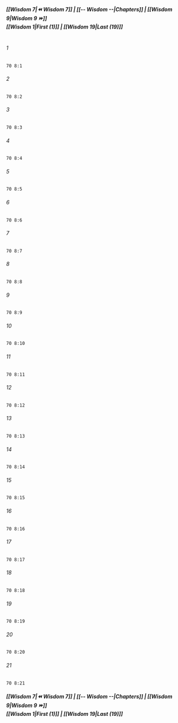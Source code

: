 
##### **[[Wisdom 7|⏪ Wisdom 7]] | [[-- Wisdom --|Chapters]] | [[Wisdom 9|Wisdom 9 ⏩]]**<br>**[[Wisdom 1|First (1)]] | [[Wisdom 19|Last (19)]]**<br><br>

###### 1
``` verse
70 8:1
```
###### 2
``` verse
70 8:2
```
###### 3
``` verse
70 8:3
```
###### 4
``` verse
70 8:4
```
###### 5
``` verse
70 8:5
```
###### 6
``` verse
70 8:6
```
###### 7
``` verse
70 8:7
```
###### 8
``` verse
70 8:8
```
###### 9
``` verse
70 8:9
```
###### 10
``` verse
70 8:10
```
###### 11
``` verse
70 8:11
```
###### 12
``` verse
70 8:12
```
###### 13
``` verse
70 8:13
```
###### 14
``` verse
70 8:14
```
###### 15
``` verse
70 8:15
```
###### 16
``` verse
70 8:16
```
###### 17
``` verse
70 8:17
```
###### 18
``` verse
70 8:18
```
###### 19
``` verse
70 8:19
```
###### 20
``` verse
70 8:20
```
###### 21
``` verse
70 8:21
```

##### **[[Wisdom 7|⏪ Wisdom 7]] | [[-- Wisdom --|Chapters]] | [[Wisdom 9|Wisdom 9 ⏩]]**<br>**[[Wisdom 1|First (1)]] | [[Wisdom 19|Last (19)]]**

